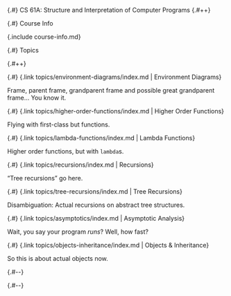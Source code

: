 
{.#} CS 61A: Structure and Interpretation of Computer&nbsp;Programs
{.#++}

{.#} Course Info

{.include course-info.md}

{.#} Topics

{.#++}

<div data-markdown class="cards">
  <div data-markdown>

{.#} {.link topics/environment-diagrams/index.md | Environment Diagrams}

Frame, parent frame, grandparent frame and possible great grandparent frame... You know it.

  </div>
  <div data-markdown>

{.#} {.link topics/higher-order-functions/index.md | Higher Order Functions}

Flying with first-class but functions.

  </div>
  <div data-markdown>

{.#} {.link topics/lambda-functions/index.md | Lambda Functions}

Higher order functions, but with `lambda`s.

  </div>
  <div data-markdown>

{.#} {.link topics/recursions/index.md | Recursions}

<q>Tree recursions</q> go here.

  </div>
  <div data-markdown>

{.#} {.link topics/tree-recursions/index.md | Tree Recursions}

Disambiguation: Actual recursions on abstract tree structures.

  </div>
  <div data-markdown>

{.#} {.link topics/asymptotics/index.md | Asymptotic Analysis}

Wait, you say your program *runs*? Well, how fast?

  </div>
  <div data-markdown>

{.#} {.link topics/objects-inheritance/index.md | Objects & Inheritance}

So this is about actual objects now.

  </div>
</div>

{.#--}

{.#--}
